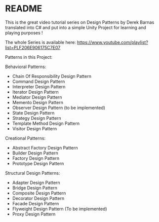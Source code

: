 # README #

This is the great video tutorial series on Design Patterns by Derek Barnas translated into C# and put into a simple Unity Project for learning and playing purposes !

The whole Series is available here: https://www.youtube.com/playlist?list=PLF206E906175C7E07

Patterns in this Project:


Behavioral Patterns:
  * Chain Of Responsibility Design Pattern
  * Command Design Pattern
  * Interpreter Design Pattern
  * Iterator Design Pattern
  * Mediator Design Pattern
  * Memento Design Pattern
  * Observer Design Pattern (to be implemented)
  * State Design Pattern
  * Strategy Design Pattern
  * Template Method Design Pattern
  * Visitor Design Pattern

Creational Patterns:
  * Abstract Factory Design Pattern
  * Builder Design Pattern
  * Factory Design Pattern
  * Prototype Design Pattern

Structural Design Patterns:
  * Adapter Design Pattern
  * Bridge Design Pattern
  * Composite Design Pattern
  * Decorator Design Pattern
  * Facade Design Pattern
  * Flyweight Design Pattern (To be implemented)
  * Proxy Design Pattern
  
